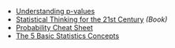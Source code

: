 - [Understanding p-values](https://hackernoon.com/explaining-p-values-with-puppies-af63d68005d0)
- [Statistical Thinking for the 21st Century](http://statsthinking21.org/) _(Book)_
- [Probability Cheat Sheet](https://github.com/wzchen/probability_cheatsheet)
- [The 5 Basic Statistics Concepts](https://towardsdatascience.com/the-5-basic-statistics-concepts-data-scientists-need-to-know-2c96740377ae)
